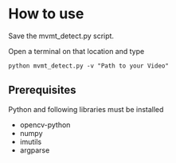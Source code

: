 # How to use
Save the mvmt_detect.py script.

Open a terminal on that location and type
```
python mvmt_detect.py -v "Path to your Video"
```
## Prerequisites
Python and following libraries must be installed
- opencv-python
- numpy
- imutils
- argparse


